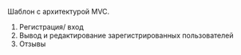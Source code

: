 Шаблон с архитектурой MVC.
1. Регистрация/ вход
2. Вывод и редактирование зарегистрированных пользователей
3. Отзывы
